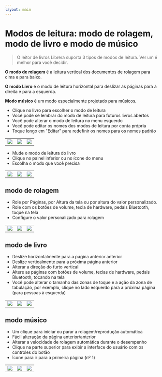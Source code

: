 ```yaml
---
layout: main
---
```


# Modos de leitura: modo de rolagem, modo de livro e modo de músico

> O leitor de livros Librera suporta 3 tipos de modos de leitura. Ver um é melhor para você decidir.

**O modo de rolagem** é a leitura vertical dos documentos de rolagem para cima e para baixo.

**O modo Livro** é o modo de leitura horizontal para deslizar as páginas para a direita e para a esquerda.

**Modo músico** é um modo especialmente projetado para músicos.

* Clique no livro para escolher o modo de leitura
* Você pode se lembrar do modo de leitura para futuros livros abertos
* Você pode alterar o modo de leitura no menu esquerdo
* Você pode editar os nomes dos modos de leitura por conta própria
* Toque longo em &quot;Editar&quot; para redefinir os nomes para os nomes padrão

||||
|-|-|-|
|![](1.png)|![](2.png)|![](3.png)|

* Mude o modo de leitura do livro
* Clique no painel inferior ou no ícone do menu
* Escolha o modo que você precisa

||||
|-|-|-|
|![](4.png)|![](5.png)|![](6.png)|

## modo de rolagem

* Role por Páginas, por Altura da tela ou por altura do valor personalizado.
* Role com os botões de volume, tecla de hardware, pedais Bluetooth, toque na tela
* Configure o valor personalizado para rolagem

||||
|-|-|-|
|![](7.png)|![](8.png)|![](9.png)|

## modo de livro
* Deslize horizontalmente para a página anterior anterior
* Deslize verticalmente para a próxima página anterior
* Alterar a direção do furto vertical
* Altere as páginas com botões de volume, teclas de hardware, pedais Bluetooth, tocando na tela
* Você pode alterar o tamanho das zonas de toque e a ação da zona de tabulação, por exemplo, clique no lado esquerdo para a próxima página (para pessoas à esquerda)

||||
|-|-|-|
|![](10.png)|![](11.png)|![](12.png)|

## modo músico
* Um clique para iniciar ou parar a rolagem/reprodução automática
* Fácil alteração da página anterior/anterior
* Alterar a velocidade de rolagem automática durante o desempenho
* Clique na parte superior para exibir a interface do usuário com os controles do botão
* Ícone para ir para a primeira página (nº 1)

||||
|-|-|-|
|![](13.png)|![](14.png)|![](15.png)|

